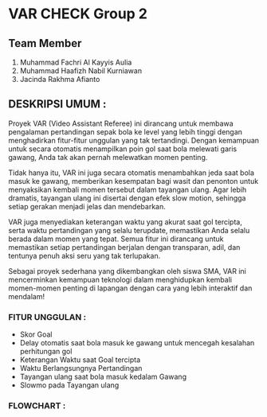 # VAR CHECK Group 2 

## Team Member
1. Muhammad Fachri Al Kayyis Aulia
2. Muhammad Haafizh Nabil Kurniawan
3. Jacinda Rakhma Afianto

## DESKRIPSI UMUM : 

Proyek VAR (Video Assistant Referee) ini dirancang untuk membawa pengalaman pertandingan sepak bola ke level yang lebih tinggi dengan menghadirkan fitur-fitur unggulan yang tak tertandingi. Dengan kemampuan untuk secara otomatis menampilkan poin gol saat bola melewati garis gawang, Anda tak akan pernah melewatkan momen penting.

Tidak hanya itu, VAR ini juga secara otomatis menambahkan jeda saat bola masuk ke gawang, memberikan kesempatan bagi wasit dan penonton untuk menyaksikan kembali momen tersebut dalam tayangan ulang. Agar lebih dramatis, tayangan ulang ini disertai dengan efek slow motion, sehingga setiap gerakan menjadi jelas dan mendebarkan.

VAR juga menyediakan keterangan waktu yang akurat saat gol tercipta, serta waktu pertandingan yang selalu terupdate, memastikan Anda selalu berada dalam momen yang tepat. Semua fitur ini dirancang untuk memastikan setiap pertandingan berjalan dengan transparan, adil, dan tentunya penuh aksi seru yang tak terlupakan. 

Sebagai proyek sederhana yang dikembangkan oleh siswa SMA, VAR ini mencerminkan kemampuan teknologi dalam menghidupkan kembali momen-momen penting di lapangan dengan cara yang lebih interaktif dan mendalam!

### FITUR UNGGULAN :
- Skor Goal  
- Delay otomatis saat bola masuk ke gawang untuk mencegah kesalahan perhitungan gol
- Keterangan Waktu saat Goal tercipta
- Waktu Berlangsungnya Pertandingan 
- Tayangan ulang saat bola masuk kedalam Gawang
- Slowmo pada Tayangan ulang
  
### FLOWCHART :
